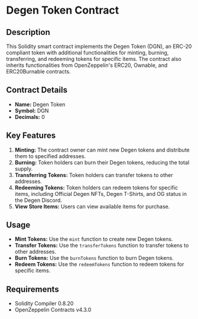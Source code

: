 # Degen Token Contract

## Description
This Solidity smart contract implements the Degen Token (DGN), an ERC-20 compliant token with additional functionalities for minting, burning, transferring, and redeeming tokens for specific items. The contract also inherits functionalities from OpenZeppelin's ERC20, Ownable, and ERC20Burnable contracts.

## Contract Details
- **Name:** Degen Token
- **Symbol:** DGN
- **Decimals:** 0

## Key Features
1. **Minting:** The contract owner can mint new Degen tokens and distribute them to specified addresses.
2. **Burning:** Token holders can burn their Degen tokens, reducing the total supply.
3. **Transferring Tokens:** Token holders can transfer tokens to other addresses.
4. **Redeeming Tokens:** Token holders can redeem tokens for specific items, including Official Degen NFTs, Degen T-Shirts, and OG status in the Degen Discord.
5. **View Store Items:** Users can view available items for purchase.

## Usage
- **Mint Tokens:** Use the `mint` function to create new Degen tokens.
- **Transfer Tokens:** Use the `transferTokens` function to transfer tokens to other addresses.
- **Burn Tokens:** Use the `burnTokens` function to burn Degen tokens.
- **Redeem Tokens:** Use the `redeemTokens` function to redeem tokens for specific items.

## Requirements
- Solidity Compiler 0.8.20
- OpenZeppelin Contracts v4.3.0

